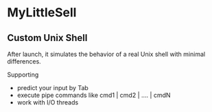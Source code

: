 # MyLittleSell

Custom Unix Shell
--------

After launch, it simulates the behavior of a real Unix shell with minimal differences.

Supporting

   - predict your input by Tab
   - execute pipe commands like cmd1 | cmd2 | .... | cmdN
   - work with I/O threads
 
